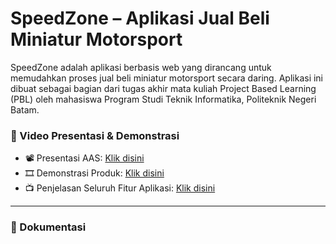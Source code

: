 # SpeedZone – Aplikasi Jual Beli Miniatur Motorsport

SpeedZone adalah aplikasi berbasis web yang dirancang untuk memudahkan proses jual beli miniatur motorsport secara daring. Aplikasi ini dibuat sebagai bagian dari tugas akhir mata kuliah Project Based Learning (PBL) oleh mahasiswa Program Studi Teknik Informatika, Politeknik Negeri Batam.

### 🎥 Video Presentasi & Demonstrasi

- 📽️ Presentasi AAS: [Klik disini](https://www.youtube.com/watch?v=Fi0Q0_EkAb4)
- 🎞️ Demonstrasi Produk: [Klik disini](https://www.youtube.com/watch?v=SC7VvIho_0I)
- 📺 Penjelasan Seluruh Fitur Aplikasi: [Klik disini](https://drive.google.com/file/d/1vf7gYc-0yp0L2RY7471Rv5ceAKfHRQcK/view?usp=sharing)

---

### 📁 Dokumentasi

